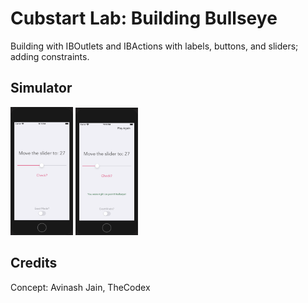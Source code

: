 # Cubstart Lab: Building Bullseye

Building with IBOutlets and IBActions with labels, buttons, and sliders; adding constraints.

## Simulator

<img src="images/vc.png" alt="vc" style="width:100px;" />

<img src="images/vc2.png" alt="vc2" style="width:100px;" />

## Credits

Concept: Avinash Jain, TheCodex


